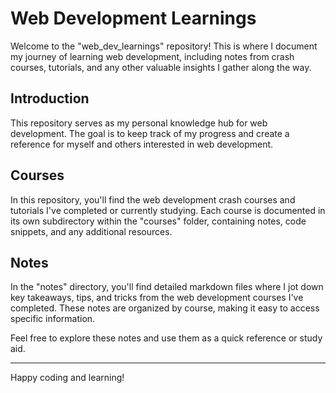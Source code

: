 # Web Development Learnings

Welcome to the "web_dev_learnings" repository! This is where I document my journey of learning web development, including notes from crash courses, tutorials, and any other valuable insights I gather along the way.

## Introduction
This repository serves as my personal knowledge hub for web development. The goal is to keep track of my progress and create a reference for myself and others interested in web development.

## Courses
In this repository, you'll find the web development crash courses and tutorials I've completed or currently studying. Each course is documented in its own subdirectory within the "courses" folder, containing notes, code snippets, and any additional resources.

## Notes
In the "notes" directory, you'll find detailed markdown files where I jot down key takeaways, tips, and tricks from the web development courses I've completed. These notes are organized by course, making it easy to access specific information.

Feel free to explore these notes and use them as a quick reference or study aid.

----------------------

Happy coding and learning!

